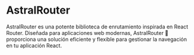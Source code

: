 # AstralRouter
AstralRouter es una potente biblioteca de enrutamiento inspirada en React Router. Diseñada para aplicaciones web modernas, AstralRouter 🌌 proporciona una solución eficiente y flexible para gestionar la navegación en tu aplicación React.
